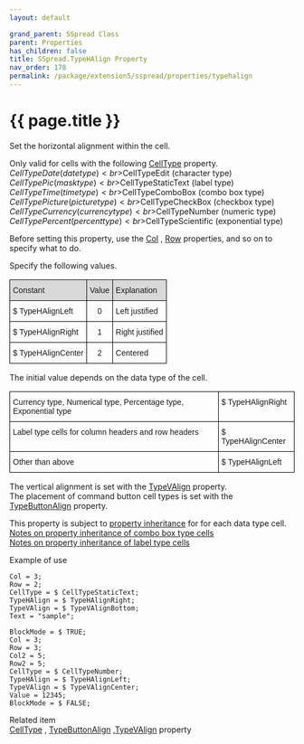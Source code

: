 ```yaml
---
layout: default

grand_parent: SSpread Class
parent: Properties
has_children: false
title: SSpread.TypeHAlign Property
nav_order: 178
permalink: /package/extension5/sspread/properties/typehalign
---
```

# {{ page.title }}

Set the horizontal alignment within the cell.

Only valid for cells with the following <a href="/package/extension5/sspread/properties/celltype">CellType</a> property.
<br>$CellTypeDate (date type)
<br>$CellTypeEdit (character type)
<br>$CellTypePic (mask type)
<br>$CellTypeStaticText (label type)
<br>$CellTypeTime (time type)
<br>$CellTypeComboBox (combo box type)
<br>$CellTypePicture (picture type)
<br>$CellTypeCheckBox (checkbox type)
<br>$CellTypeCurrency (currency type)
<br>$CellTypeNumber (numeric type)
<br>$CellTypePercent (percent type)
<br>$CellTypeScientific (exponential type)

Before setting this property, use the <a href="/package/extension5/sspread/properties/col">Col</a> , <a href="/package/extension5/sspread/properties/row">Row</a> properties, and so on to specify what to do.


Specify the following values.
<style type="text/css">
.tg  {border-collapse:collapse;border-spacing:0;}
.tg td{border-color:black;border-style:solid;border-width:1px;font-family:Arial, sans-serif;font-size:14px;
  overflow:hidden;padding:10px 5px;word-break:normal;}
.tg th{border-color:black;border-style:solid;border-width:1px;font-family:Arial, sans-serif;font-size:14px;
  font-weight:normal;overflow:hidden;padding:10px 5px;word-break:normal;}
.tg .tg-baqh{text-align:center;vertical-align:top}
.tg .tg-xt05{background-color:#D9D9D9;text-align:left;vertical-align:top}
.tg .tg-2m49{background-color:#D9D9D9;text-align:center;vertical-align:top}
.tg .tg-0lax{text-align:left;vertical-align:top}
</style>
<table class="tg">
<thead>
  <tr>
    <th class="tg-xt05">Constant</th>
    <th class="tg-2m49">Value</th>
    <th class="tg-xt05">Explanation</th>
  </tr>
</thead>
<tbody>
  <tr>
    <td class="tg-0lax">$ TypeHAlignLeft</td>
    <td class="tg-baqh">0</td>
    <td class="tg-0lax">Left justified</td>
  </tr>
  <tr>
    <td class="tg-0lax">$ TypeHAlignRight</td>
    <td class="tg-baqh">1</td>
    <td class="tg-0lax">Right justified</td>
  </tr>
  <tr>
    <td class="tg-0lax">$ TypeHAlignCenter</td>
    <td class="tg-baqh">2</td>
    <td class="tg-0lax">Centered</td>
  </tr>
</tbody>
</table>

The initial value depends on the data type of the cell.
<style type="text/css">
.tg  {border-collapse:collapse;border-spacing:0;}
.tg td{border-color:black;border-style:solid;border-width:1px;font-family:Arial, sans-serif;font-size:14px;
  overflow:hidden;padding:10px 5px;word-break:normal;}
.tg th{border-color:black;border-style:solid;border-width:1px;font-family:Arial, sans-serif;font-size:14px;
  font-weight:normal;overflow:hidden;padding:10px 5px;word-break:normal;}
.tg .tg-0lax{text-align:left;vertical-align:top}
</style>
<table class="tg">
<thead>
  <tr>
    <th class="tg-0lax">Currency type, Numerical type, Percentage type, Exponential type</th>
    <th class="tg-0lax">$ TypeHAlignRight</th>
  </tr>
</thead>
<tbody>
  <tr>
    <td class="tg-0lax">Label type cells for column headers and row headers</td>
    <td class="tg-0lax">$ TypeHAlignCenter</td>
  </tr>
  <tr>
    <td class="tg-0lax">Other than above</td>
    <td class="tg-0lax">$ TypeHAlignLeft</td>
  </tr>
</tbody>
</table>

The vertical alignment is set with the <a href="/package/extension5/sspread/properties/typevalign">TypeVAlign</a> property.
<br>The placement of command button cell types is set with the <a href="/package/extension5/sspread/properties/typebuttonalign">TypeButtonAlign</a> property.

This property is subject to <a href="/package/extension5/sspread/properties/celltype#property-inheritance-for-each-cell-data-type">property inheritance</a> for for each data type cell.
<a href="/package/extension5/sspread/properties/celltype#notes-on-property-inheritance-of-combo-box-type-cells">Notes on property inheritance of combo box type cells</a>
<br><a href="/package/extension5/sspread/properties/celltype#notes-on-property-inheritance-of-label-type-cells">Notes on property inheritance of label type cells</a>

Example of use
```
Col = 3;
Row = 2;
CellType = $ CellTypeStaticText;
TypeHAlign = $ TypeHAlignRight;
TypeVAlign = $ TypeVAlignBottom;
Text = "sample";
 
BlockMode = $ TRUE;
Col = 3;
Row = 3;
Col2 = 5;
Row2 = 5;
CellType = $ CellTypeNumber;
TypeHAlign = $ TypeHAlignLeft;
TypeVAlign = $ TypeVAlignCenter;
Value = 12345;
BlockMode = $ FALSE;
```

Related item<br>
<a href="/package/extension5/sspread/properties/celltype">CellType</a> , <a href="/package/extension5/sspread/properties/typebuttonalign">TypeButtonAlign</a> ,<a href="/package/extension5/sspread/properties/typevalign">TypeVAlign</a> property
